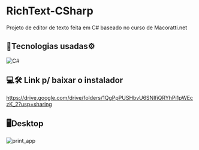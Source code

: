 # RichText-CSharp
Projeto de editor de texto feita em C# baseado no curso de Macoratti.net

## 🧰Tecnologias usadas⚙️

<img alt="C#" src="https://img.shields.io/badge/c%23%20-%23239120.svg?&style=for-the-badge&logo=c-sharp&logoColor=white"/>

## 💻🛠️ Link p/ baixar o instalador
https://drive.google.com/drive/folders/1QgPpPUSHbvU6SNlfiQRYhPi1pWEczK_2?usp=sharing

## 🖥️Desktop

![print_app](https://user-images.githubusercontent.com/75538299/110152645-be9bb380-7dc0-11eb-8535-d6350f4e1747.png)
